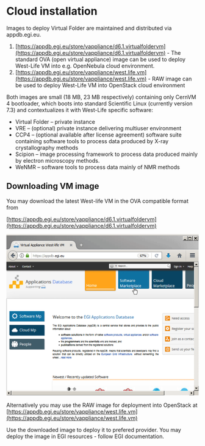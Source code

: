 # Cloud installation

Images to deploy Virtual Folder are maintained and distributed via appdb.egi.eu.

1. [https://appdb.egi.eu/store/vappliance/d6.1.virtualfoldervm](https://appdb.egi.eu/store/vappliance/d6.1.virtualfoldervm) - The standard OVA \(open virtual appliance\) image can be used to deploy West-Life VM into e.g. OpenNebula cloud environment.
2. [https://appdb.egi.eu/store/vappliance/west.life.vm](https://appdb.egi.eu/store/vappliance/west.life.vm) - RAW image can be used to deploy West-Life VM into OpenStack cloud environment

Both images are small \(18 MB, 23 MB respectively\) containing only CernVM 4 bootloader, which boots into standard Scientific Linux \(currently version 7.3\) and contextualizes it with West-Life specific software:

* Virtual Folder – private instance
* VRE – \(optional\) private instance delivering multiuser environment
* CCP4 – \(optional available after license agreement\) software suite containing software tools to process data produced by X-ray crystallography methods
* Scipion – image processing framework to process data produced mainly by electron microscopy methods.
* WeNMR – software tools to process data mainly of NMR methods

## Downloading VM image

You may download the latest West-life VM in the OVA compatible format from

[https://appdb.egi.eu/store/vappliance/d6.1.virtualfoldervm](https://appdb.egi.eu/store/vappliance/d6.1.virtualfoldervm)

![](../../.gitbook/assets/downloadappdb.gif)

Alternatively you may use the RAW image for deployment into OpenStack at [https://appdb.egi.eu/store/vappliance/west.life.vm](https://appdb.egi.eu/store/vappliance/west.life.vm)

Use the downloaded image to deploy it to prefered provider. You may deploy the image in EGI resources - follow EGI documentation.

